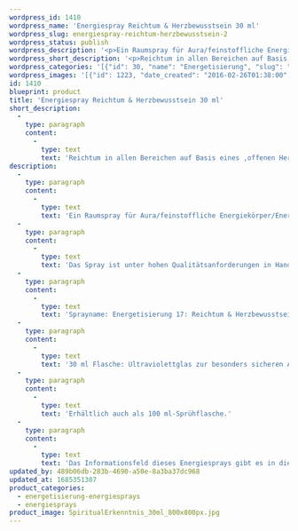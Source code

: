 ```yaml
---
wordpress_id: 1410
wordpress_name: 'Energiespray Reichtum & Herzbewusstsein 30 ml'
wordpress_slug: energiespray-reichtum-herzbewusstsein-2
wordpress_status: publish
wordpress_description: '<p>Ein Raumspray für Aura/feinstoffliche Energiekörper/Energiefelder und Räume mit einem aktivierbaren Informationsfeld zu Reichtum und Herzbewusstsein sowie dem energetischen Zugang zu den dazugehörigen universellen Wissenspools.</p><p>Das Spray ist unter hohen Qualitätsanforderungen in Handarbeit in Deutschland hergestellt aus mehrfach gereinigtem und energetisiertem Wasser (76%, konserviert mit 96%igem Weingeist (24%). Abgestimmt auf die Energie ist die Komposition von naturreinen ätherischen Ölen* (Duftrichtung: ledrig, schillernd).</p><p>Sprayname: Energetisierung 17: Reichtum &amp; Herzbewusstsein. Reihe: Energetisierung</p><p>30 ml Flasche: Ultraviolettglas zur besonders sicheren Aufbewahrung mit hochwertigem, goldfarbenen Metallpumpzerstäuber mit Schutzkappe (Steigrohr: Kunststoff). Etikett: sasserfest, leicht energetisiert mit dem Informationsfeld des Airsprays.</p><p>Erhältlich auch als <a href="https://my.feenbaum.de/produkt/energiespray-reichtum-herzbewusstsein/">100 ml-Sprühflasche</a>.</p><p>Das Informationsfeld dieses Energiesprays gibt es in diesem Shop auch als <a href="https://my.feenbaum.de/produkt-kategorie/energiebilder/fotokarten/energetisierung-fotokarten/">Fotokarte</a>, <a href="https://my.feenbaum.de/produkt-kategorie/energiebilder/wandbilder/energetisierung/">Wandbild</a> und <a href="https://my.feenbaum.de/produkt-kategorie/energiekissen/energetisierung-energiekissen/">Energiekissen</a></p><p><a href="https://my.feenbaum.de/anwendung-energiesprays/">Anwendungshinweise</a></p>'
wordpress_short_description: '<p>Reichtum in allen Bereichen auf Basis eines ‚offenen Herzens‘ ( Herzbewusstseins)<br /><em>Hinweis: Das Wasserzeichen „Elveden Verlag Energiebild“ wird nicht mit gedruckt</em></p>'
wordpress_categories: '[{"id": 30, "name": "Energetisierung", "slug": "energetisierung-energiesprays"}, {"id": 29, "name": "Energiesprays", "slug": "energiesprays"}]'
wordpress_images: '[{"id": 1223, "date_created": "2016-02-26T01:38:00", "date_created_gmt": "2016-02-25T23:38:00", "date_modified": "2016-02-26T01:38:00", "date_modified_gmt": "2016-02-25T23:38:00", "src": "https://my.feenbaum.de/wp-content/uploads/2016/02/SpiritualErkenntnis_30ml_800x800px.jpg", "name": "SpiritualErkenntnis_30ml_800x800px", "alt": ""}, {"id": 651, "date_created": "2016-02-22T01:17:48", "date_created_gmt": "2016-02-21T23:17:48", "date_modified": "2016-02-22T01:17:48", "date_modified_gmt": "2016-02-21T23:17:48", "src": "https://my.feenbaum.de/wp-content/uploads/2016/02/17-Reichtum-Herzbewusstsein_800x800-W.jpg", "name": "17-Reichtum-Herzbewusstsein_800x800-W", "alt": ""}]'
id: 1410
blueprint: product
title: 'Energiespray Reichtum & Herzbewusstsein 30 ml'
short_description:
  -
    type: paragraph
    content:
      -
        type: text
        text: 'Reichtum in allen Bereichen auf Basis eines ‚offenen Herzens‘ ( Herzbewusstseins)'
description:
  -
    type: paragraph
    content:
      -
        type: text
        text: 'Ein Raumspray für Aura/feinstoffliche Energiekörper/Energiefelder und Räume mit einem aktivierbaren Informationsfeld zu Reichtum und Herzbewusstsein sowie dem energetischen Zugang zu den dazugehörigen universellen Wissenspools.'
  -
    type: paragraph
    content:
      -
        type: text
        text: 'Das Spray ist unter hohen Qualitätsanforderungen in Handarbeit in Deutschland hergestellt aus mehrfach gereinigtem und energetisiertem Wasser (76%, konserviert mit 96%igem Weingeist (24%). Abgestimmt auf die Energie ist die Komposition von naturreinen ätherischen Ölen* (Duftrichtung: ledrig, schillernd).'
  -
    type: paragraph
    content:
      -
        type: text
        text: 'Sprayname: Energetisierung 17: Reichtum & Herzbewusstsein. Reihe: Energetisierung'
  -
    type: paragraph
    content:
      -
        type: text
        text: '30 ml Flasche: Ultraviolettglas zur besonders sicheren Aufbewahrung mit hochwertigem, goldfarbenen Metallpumpzerstäuber mit Schutzkappe (Steigrohr: Kunststoff). Etikett: sasserfest, leicht energetisiert mit dem Informationsfeld des Airsprays.'
  -
    type: paragraph
    content:
      -
        type: text
        text: 'Erhältlich auch als 100 ml-Sprühflasche.'
  -
    type: paragraph
    content:
      -
        type: text
        text: 'Das Informationsfeld dieses Energiesprays gibt es in diesem Shop auch als Fotokarte, Wandbild und Energiekissen'
updated_by: 489b06db-283b-4690-a50e-8a3ba37dc968
updated_at: 1685351307
product_categories:
  - energetisierung-energiesprays
  - energiesprays
product_image: SpiritualErkenntnis_30ml_800x800px.jpg
---
```

